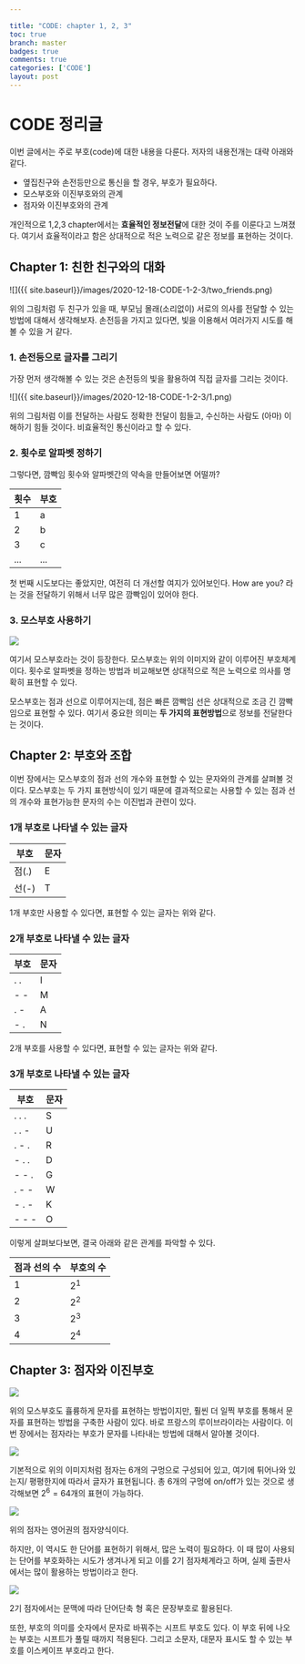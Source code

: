 ```yaml
---

title: "CODE: chapter 1, 2, 3"
toc: true
branch: master
badges: true
comments: true
categories: ['CODE']
layout: post
---
```


# CODE 정리글

이번 글에서는 주로 부호(code)에 대한 내용을 다룬다. 저자의 내용전개는 대략 아래와 같다.

- 옆집친구와 손전등만으로 통신을 할 경우, 부호가 필요하다.
- 모스부호와 이진부호와의 관계
- 점자와 이진부호와의 관계

개인적으로 1,2,3 chapter에서는 **효율적인 정보전달**에 대한 것이 주를 이룬다고 느껴졌다. 여기서 효율적이라고 함은 상대적으로 적은 노력으로 같은 정보를 표현하는 것이다.



## Chapter 1: 친한 친구와의 대화

![]({{ site.baseurl}}/images/2020-12-18-CODE-1-2-3/two_friends.png)

위의 그림처럼 두 친구가 있을 때, 부모님 몰래(소리없이) 서로의 의사를 전달할 수 있는 방법에 대해서 생각해보자. 손전등을 가지고 있다면, 빛을 이용해서 여러가지 시도를 해볼 수 있을 거 같다.



### 1. 손전등으로 글자를 그리기

가장 먼저 생각해볼 수 있는 것은 손전등의 빛을 활용하여 직접 글자를 그리는 것이다.

![]({{ site.baseurl}}/images/2020-12-18-CODE-1-2-3/1.png)

위의 그림처럼 이를 전달하는 사람도 정확한 전달이 힘들고, 수신하는 사람도 (아마) 이해하기 힘들 것이다. 비효율적인 통신이라고 할 수 있다.



### 2. 횟수로 알파벳 정하기

그렇다면, 깜빡임 횟수와 알파벳간의 약속을 만들어보면 어떨까?

| 횟수 | 부호 |
| ---- | ---- |
| 1    | a    |
| 2    | b   |
| 3    | c    |
| ...    | ...    |



첫 번째 시도보다는 좋았지만, 여전히 더 개선할 여지가 있어보인다. How are you? 라는 것을 전달하기 위해서 너무 많은 깜빡임이 있어야 한다.



### 3. 모스부호 사용하기

![](https://upload.wikimedia.org/wikipedia/commons/thumb/b/b5/International_Morse_Code.svg/1920px-International_Morse_Code.svg.png)

여기서 모스부호라는 것이 등장한다. 모스부호는 위의 이미지와 같이 이루어진 부호체계이다. 횟수로 알파벳을 정하는 방법과 비교해보면 상대적으로 적은 노력으로 의사를 명확히 표현할 수 있다.

모스부호는 점과 선으로 이루어지는데, 점은 빠른 깜빡임 선은 상대적으로 조금 긴 깜빡임으로 표현할 수 있다. 여기서 중요한 의미는 **두 가지의 표현방법**으로 정보를 전달한다는 것이다.



## Chapter 2: 부호와 조합

이번 장에서는 모스부호의 점과 선의 개수와 표현할 수 있는 문자와의 관계를 살펴볼 것이다. 모스부호는 두 가지 표현방식이 있기 때문에 결과적으로는 사용할 수 있는 점과 선의 개수와 표현가능한 문자의 수는 이진법과 관련이 있다.



### 1개 부호로 나타낼 수 있는 글자

| 부호  | 문자 |
| ----- | ---- |
| 점(.) | E    |
| 선(-) | T    |

1개 부호만 사용할 수 있다면, 표현할 수 있는 글자는 위와 같다.



### 2개 부호로 나타낼 수 있는 글자

| 부호  | 문자 |
| ----- | ---- |
| . . | I  |
| - - |  M |
| . - |  A |
| - . |  N |

2개 부호를 사용할 수 있다면, 표현할 수 있는 글자는 위와 같다.

### 3개 부호로 나타낼 수 있는 글자

| 부호  | 문자 |
| ----- | ---- |
| . . .| S  |
| . . - | U  |
| . - . |  R |
| - . . |  D |
| - - .|  G |
| . - - |  W |
| - . - |  K |
| - - - |  O |



이렇게 살펴보다보면, 결국 아래와 같은 관계를 파악할 수 있다.

| 점과 선의 수 | 부호의 수 |
| ----- | ---- |
| 1| $2^1$  |
| 2 | $2^2$  |
| 3|  $2^3$ |
| 4 |  $2^4$ |





## Chapter 3: 점자와 이진부호

![](https://image.yes24.com/Goods/2657570/L)

위의 모스부호도 휼륭하게 문자를 표현하는 방법이지만, 훨씬 더 일찍 부호를 통해서 문자를 표현하는 방법을 구축한 사람이 있다. 바로 프랑스의 루이브라이라는 사람이다. 이번 장에서는 점자라는 부호가 문자를 나타내는 방법에 대해서 알아볼 것이다.

![](http://www.braillekorea.org/img/meaning/braille_reding.gif)



기본적으로 위의 이미지처럼 점자는 6개의 구멍으로 구성되어 있고, 여기에 튀어나와 있는지/ 평평한지에 따라서 글자가 표현됩니다. 총 6개의 구멍에 on/off가 있는 것으로 생각해보면 $2^6=64$개의 표현이 가능하다.



![](https://www.pharmabraille.com/wp-content/uploads/2015/11/braille-alphabet-and-braille-numbers.png)

위의 점자는 영어권의 점자양식이다.

하지만, 이 역시도 한 단어를 표현하기 위해서, 많은 노력이 필요하다. 이 때 많이 사용되는 단어를 부호화하는 시도가 생겨나게 되고 이를 2기 점자체계라고 하며, 실제 출판사에서는 많이 활용하는 방법이라고 한다.

![](https://mblogthumb-phinf.pstatic.net/MjAxNjExMDZfMTg2/MDAxNDc4NDQwMzY0NTYy.zLgf58rs_BysFiu6FxES1C9wUTzI1bNDdpQbrmMT09Qg.n-4CLnvXUxe41GmgpEC6MNLWvFa05T6zQPKO7UWAMlMg.JPEG.dydqja2428/image_8290821341478440311699.jpg?type=w800)

2기 점자에서는 문맥에 따라 단어단축 형 혹은 문장부호로 활용된다.

또한, 부호의 의미를 숫자에서 문자로 바꿔주는 시프트 부호도 있다. 이 부호 뒤에 나오는 부호는 시프트가 풀릴 때까지 적용된다. 그리고 소문자, 대문자 표시도 할 수 있는 부호를 이스케이프 부호라고 한다.









